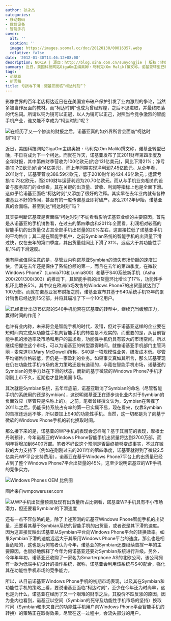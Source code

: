 ```yaml
---
author: 孙永杰
categories:
- 移动数码
- 数码设备
- 智能手机
cover:
  alt: ''
  caption: ''
  image: https://images.soomal.cc/doc/20120130/00016357.webp
  relative: false
date: '2012-01-30T13:46:12+08:00'
description: NOKIA | 源自：http://blog.sina.com.cn/sunyongjie | 版权：转载 |  平均/总评分：07.80/39
summary: 近日，美国科技网站GigaOm主编奥姆・马利克(Om Malik)撰文称，诺基亚转型已晚，不日将成为下一个柯达。而就在昨天，诺基亚发布了其2011财年第四季度及全年财报，其中第四财季营收为100亿欧元(约合131亿美元)，同比下滑21%；净亏损10.7亿欧元(约合14亿美元)，而上年同期实现净利润7.45亿欧元。
tags:
- 诺基亚
- 新闻稿
title: 亏损与下滑：诺基亚面临“柯达时刻”？
---
```


影像世界的百年老店柯达近日在在美国宣布破产保护引发了业内激烈的争论，当然多被当作反面的教材。而“柯达时刻”也成为曾经辉煌，之后不思进取，并最终陨落的代名词。所谓以铜为镜可以正冠，以人为镜可以正己，对照当今竞争激烈的智能手机产业，谁又能不幸成为“柯达时刻”呢？



![在经历了又一个惨淡的财报之后，诺基亚真的如外界所言会面临“柯达时刻”吗？](https://images.soomal.cc/doc/20120130/00016357.webp)



近日，美国科技网站GigaOm主编奥姆・马利克(Om Malik)撰文称，诺基亚转型已晚，不日将成为下一个柯达。而就在昨天，诺基亚发布了其2011财年第四季度及全年财报，其中第四财季营收为100亿欧元(约合131亿美元)，同比下滑21%；净亏损10.7亿欧元(约合14亿美元)，而上年同期实现净利润7.45亿欧元。从全年看，2011财年，诺基亚营收386.59亿欧元，低于2010财年的424.46亿欧元；运营亏损10.73亿欧元，而2010财年运营利润为20.70亿欧元。而从与手机业务相关的设备与服务部门的业绩看，其在关键的出货量、营收、利润等指标上也是全面下滑。这似乎给诺基亚面临“柯达时刻”又添加了很好的注释。其实早在去年业内就有各种诺基亚不好的传闻，甚至有的一度传诺基亚即将破产。那么2012年伊始，诺基亚真的会面临，甚至到达“柯达时刻”吗？



其实要判断诺基亚是否面临“柯达时刻”不妨看看影响诺基亚业绩的主要原因。首先是从诺基亚的手机销售看，在过去的第四季度和2011年全面看，利润相对较高的智能手机的出货量仅占其全部手机出货量的20%左右，这直接拉低了诺基亚手机的平均售价；其二是在智能手机中，之前Symbian系统的智能手机的出货量下滑过快，仅在去年的第四季度，其出货量就同比下滑了31%，远远大于其功能性手机1%的下滑速度。



但有两点值得注意的是，尽管业内称诺基亚Symbian的流失市场份额的速度过快，但其在去年还是保住了系统份额的第一，而且在去年的第四季度，在微软Windows Phone7（Lumia710和Lumia800）和基于S40系统新手机（Asha 200/201/300/303）的推动下，其智能手机的出货量环比增长了17%，功能性手机环比增长5%。其中仅在欧洲市场发售的Windows Phone7的出货量就达到了100万部。而就在诺基亚发布财报之前，诺基亚宣布其基于S40系统手机13年的累计销售已经达到15亿部，并将其瞄准了下一个10亿用户。



![已经累计出货15亿部的S40手机能否在诺基亚的转型中，继续充当缓解压力，赢得时间的作用？](https://images.soomal.cc/doc/20120130/00016358.webp)



也许有业内称，未来将会是智能手机的时代，没错，但对于诺基亚这样的企业要在短时间内完成从功能性手机向智能手机的转变是不现实的，而重要的是，从目前智能手机的渗透率及市场和用户的需求看，功能性手机仍具有较大的市场空间。所以继续把握住这个市场，可以为诺基亚的转型赢得时间。就像诺基亚手机部门主管玛丽・麦克道尔(Mary McDowell)所称，S40是一项规模性业务，研发成本低。尽管平均销售价格较低，但仍是一家盈利的业务。如果事实真如其所言，那么诺基亚现在仍在功能性手机市场的发力策略还是有道理的，毕竟在智能手机市场，诺基亚的Symbian的竞争力处在下滑的状态，而新的基于微软的Windows Phone7手机才刚刚上市不久，近期也才登陆美国市场。



其次就是Symbian系统，去年年底前，诺基亚取消了Symbian的命名（尽管智能手机的系统用的还是Symbian），这说明诺基亚正在逐步淡化业内对于Symbian的负面效应（尽管只是名称上的）。之前，笔者曾经撰文认为，Symbian在苦撑了2011年之后，仍能保持系统占有率的第一已实属不易，现在看来，仅靠Symbian的苦撑还远远不够，所以要加上S40的功能性手机。当然，这一切都是为了向基于微软的Windows Phone手机的转化换取时间。



那么接下来的是，诺基亚的WP手机的表现会怎样呢？基于其目前的表现，摩根士丹利预计，今年诺基亚的Windows Phone智能手机出货量将达到3700万部，而明年将增加到6400万部。笔者不好说这个预测是否最终能够变成事实，不过在微软的大力支持下（例如在刚刚过去的2011年的第四季度，诺基亚就得到了微软2.5亿美元WP平台支持费用），诺基亚在基于Windows Phone7平台上的出货量已经占到了整个Windows Phone7平台出货量的45%，这至少说明诺基亚的WP手机的竞争实力。



![Windows Phones OEM 比例图](https://images.soomal.cc/doc/20120130/00016359.webp)

图片来自wmpoweruser.com



![从WP手机出货量预测及现有出货量所占比例看，诺基亚WP手机具有不小市场潜力，但还要看Symbian的下滑速度](https://images.soomal.cc/doc/20120130/00016360.webp)



还有一点不容忽略的是，除了上述预测的诺基亚Windows Phone智能手机的出货量，还要看其基于Symbian系统的智能手机的出货量，或者说是其下滑的速度。因为这直接反映出诺基亚从Symbian平台向Windows Phone平台的转换效率。如果Symbian下滑的速度远远大于其采用Windows Phone平台的速度，那么也是相当危险的，这也是为何笔者认为今年，诺基亚的Symbian还要继续苦撑一年的主要原因，也很好地解释了今年为何诺基亚还要对Symbian系统进行升级。另外，今年年年初，诺基亚还收购了一家名为Smarterphone AS的北欧公司，该公司拥有一款为低端手机设计的操作系统，据称，诺基亚会利用该系统与S40配合，强化其在功能性手机市场的竞争能力。



所以，从目前诺基亚Windows Phone手机的初期市场表现，以及其在Symbian和功能性手机的策略上看，要说诺基亚面临“柯达时刻”，至少在今年还为时尚早，这也是为什么，诺基亚在经历了又一个艰难的财季之后，其股价不跌反涨的原因，因为业内也看到，诺基亚以空间（Symbian的死守及功能性手机市场的坚持）换取时间（Symbian和未来自己的功能性手机用户向Windows Phone平台智能手机的转换）的策略正在取得效果，尽管在这一过程中，会流失部分的用户。